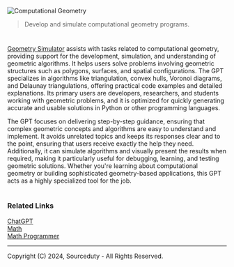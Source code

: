 ![Computational Geometry](https://github.com/user-attachments/assets/f848ce8c-d955-414a-83cd-0a9fd84e32a7)

> Develop and simulate computational geometry programs.

#

[Geometry Simulator](https://chatgpt.com/g/g-XYCIETLzk-geometry-simulator) assists with tasks related to computational geometry, providing support for the development, simulation, and understanding of geometric algorithms. It helps users solve problems involving geometric structures such as polygons, surfaces, and spatial configurations. The GPT specializes in algorithms like triangulation, convex hulls, Voronoi diagrams, and Delaunay triangulations, offering practical code examples and detailed explanations. Its primary users are developers, researchers, and students working with geometric problems, and it is optimized for quickly generating accurate and usable solutions in Python or other programming languages.

The GPT focuses on delivering step-by-step guidance, ensuring that complex geometric concepts and algorithms are easy to understand and implement. It avoids unrelated topics and keeps its responses clear and to the point, ensuring that users receive exactly the help they need. Additionally, it can simulate algorithms and visually present the results when required, making it particularly useful for debugging, learning, and testing geometric solutions. Whether you're learning about computational geometry or building sophisticated geometry-based applications, this GPT acts as a highly specialized tool for the job.

#
### Related Links

[ChatGPT](https://github.com/sourceduty/ChatGPT)
<br>
[Math](https://github.com/sourceduty/Math)
<br>
[Math Programmer](https://github.com/sourceduty/Math_Programmer)

***
Copyright (C) 2024, Sourceduty - All Rights Reserved.
